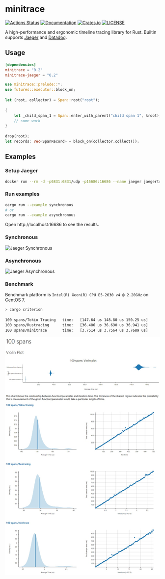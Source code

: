 # minitrace

[![Actions Status](https://github.com/tikv/minitrace-rust/workflows/CI/badge.svg)](https://github.com/tikv/minitrace-rust/actions)
[![Documentation](https://docs.rs/minitrace/badge.svg)](https://docs.rs/minitrace/)
[![Crates.io](https://img.shields.io/crates/v/minitrace.svg)](https://crates.io/crates/minitrace)
[![LICENSE](https://img.shields.io/github/license/tikv/minitrace-rust.svg)](https://github.com/tikv/minitrace-rust/blob/master/LICENSE)

A high-performance and ergonomic timeline tracing library for Rust. Builtin supports [Jaeger](https://www.jaegertracing.io/) and [Datadog](https://www.datadoghq.com/).

## Usage

```toml
[dependencies]
minitrace = "0.2"
minitrace-jaeger = "0.2"
```

```rust
use minitrace::prelude::*;
use futures::executor::block_on;

let (root, collector) = Span::root("root");

{
    let _child_span_1 = Span::enter_with_parent("child span 1", &root);
    // some work
}

drop(root);
let records: Vec<SpanRecord> = block_on(collector.collect());
```

## Examples

### Setup Jaeger

```sh
docker run --rm -d -p6831:6831/udp -p16686:16686 --name jaeger jaegertracing/all-in-one:latest
```

### Run examples

```sh
cargo run --example synchronous
# or
cargo run --example asynchronous
```

Open http://localhost:16686 to see the results.

### Synchronous

![Jaeger Synchronous](img/jaeger-synchronous.png)

### Asynchronous

![Jaeger Asynchronous](img/jaeger-asynchronous.png)

### Benchmark

Benchmark platform is `Intel(R) Xeon(R) CPU E5-2630 v4 @ 2.20GHz` on CentOS 7.

```sh
> cargo criterion

100 spans/Tokio Tracing   time:   [147.64 us 148.80 us 150.25 us]
100 spans/Rustracing      time:   [36.486 us 36.690 us 36.941 us]
100 spans/minitrace       time:   [3.7514 us 3.7564 us 3.7689 us]
```

![Benchmark](img/benchmark.jpeg)
